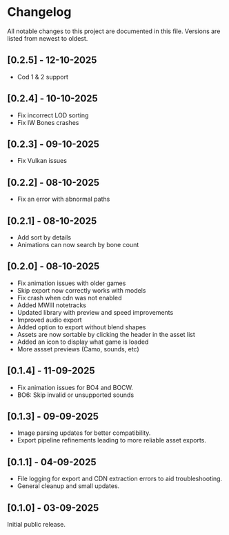 # Changelog

All notable changes to this project are documented in this file. Versions are listed from newest to oldest.

## [0.2.5] - 12-10-2025

- Cod 1 & 2 support

## [0.2.4] - 10-10-2025

- Fix incorrect LOD sorting
- Fix IW Bones crashes

## [0.2.3] - 09-10-2025

- Fix Vulkan issues

## [0.2.2] - 08-10-2025

- Fix an error with abnormal paths

## [0.2.1] - 08-10-2025

- Add sort by details
- Animations can now search by bone count

## [0.2.0] - 08-10-2025

- Fix animation issues with older games
- Skip export now correctly works with models
- Fix crash when cdn was not enabled
- Added MWIII notetracks
- Updated library with preview and speed improvements
- Improved audio export
- Added option to export without blend shapes
- Assets are now sortable by clicking the header in the asset list
- Added an icon to display what game is loaded
- More assset previews (Camo, sounds, etc)

## [0.1.4] - 11-09-2025

- Fix animation issues for BO4 and BOCW.
- BO6: Skip invalid or unsupported sounds

## [0.1.3] - 09-09-2025

- Image parsing updates for better compatibility.
- Export pipeline refinements leading to more reliable asset exports.

## [0.1.1] - 04-09-2025

- File logging for export and CDN extraction errors to aid troubleshooting.
- General cleanup and small updates.

## [0.1.0] - 03-09-2025

Initial public release.
